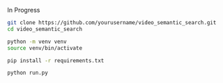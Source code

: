 In Progress

```bash
git clone https://github.com/yourusername/video_semantic_search.git
cd video_semantic_search
```
```bash
python -m venv venv
source venv/bin/activate
```

```bash
pip install -r requirements.txt
```

```bash
python run.py
```
